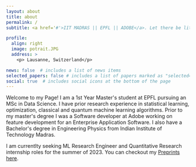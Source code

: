 ```yaml
---
layout: about
title: about
permalink: /
subtitle: <a href='#'>IIT MADRAS || EPFL || ADOBE</a>. Let there be lite.

profile:
  align: right
  image: potrait.JPG
  address: >
    <p> Lausanne, Switzerland</p>

news: false  # includes a list of news items
selected_papers: false # includes a list of papers marked as "selected={true}"
social: true  # includes social icons at the bottom of the page
---
```


Welcome to my Page! I am a 1st Year Master's student at EPFL pursuing an MSc in Data Science. I have prior research experience in statistical learning, optimization, classical and quantum machine learning algorithms. Prior to my master's degree I was a Software developer at Adobe working on feature development for an Enterprise Application Software. I also have a Bachelor's degree in Engineering Physics from Indian Institute of Technology Madras.

I am currentlty seeking ML Research Engineer and Quantitative Research internship roles for the summer of 2023. You can checkout my [Preprints here](https://arvind6599.github.io/publications/).
